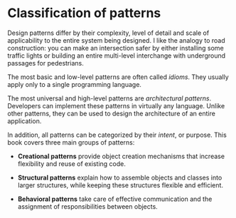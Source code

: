 # Classification of patterns 

Design patterns differ by their complexity, level of detail and scale of applicability to the entire system being designed. I like the analogy to road construction: you can make an intersection safer by either installing some traffic lights or building an entire multi-level interchange with underground passages for pedestrians.

The most basic and low-level patterns are often called *idioms*. They usually apply only to a single programming language.

The most universal and high-level patterns are *architectural patterns*. Developers can implement these patterns in virtually any language. Unlike other patterns, they can be used to design the architecture of an entire application.

In addition, all patterns can be categorized by their *intent*, or
purpose. This book covers three main groups of patterns:

- **Creational patterns** provide object creation mechanisms that increase flexibility and reuse of existing code.

- **Structural patterns** explain how to assemble objects and classes into larger structures, while keeping these structures flexible and efficient.

- **Behavioral patterns** take care of effective communication and the assignment of responsibilities between objects.

